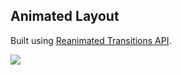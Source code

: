 ## Animated Layout

Built using [Reanimated Transitions API](https://docs.swmansion.com/react-native-reanimated/docs/transitions/).

![](https://media.giphy.com/media/hr4DA2HGGAogEeS2n6/giphy.gif)
